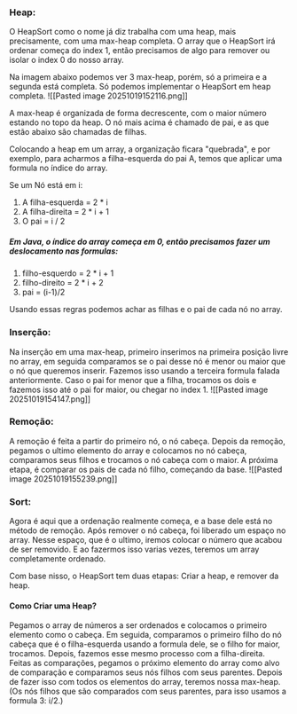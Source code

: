 ### Heap:
O HeapSort como o nome já diz trabalha com uma heap, mais precisamente, com uma max-heap completa. O array que o HeapSort irá ordenar começa do index 1, então precisamos de algo para remover ou isolar o index 0 do nosso array.

Na imagem abaixo podemos ver 3 max-heap, porém, só a primeira e a segunda está completa. Só podemos implementar o HeapSort em heap completa.
![[Pasted image 20251019152116.png]]

A max-heap é organizada de forma decrescente, com o maior número estando no topo da heap.  O nó mais acima é chamado de pai, e as que estão abaixo são chamadas de filhas.

Colocando a heap em um array, a organização ficara "quebrada", e por exemplo, para acharmos a filha-esquerda do pai A, temos que aplicar uma formula no índice do array.

Se um Nó está em i:
1. A filha-esquerda = 2 * i
2. A filha-direita = 2 * i + 1
3. O pai = i / 2

##### Em Java, o índice do array começa em 0, então precisamos fazer um deslocamento nas formulas:
1. filho-esquerdo = 2 * i + 1
2. filho-direito = 2 * i + 2
3. pai = (i-1)/2

Usando essas regras podemos achar as filhas e o pai de cada nó no array.
### Inserção:
Na inserção em uma max-heap, primeiro inserimos na primeira posição livre no array, em seguida comparamos se o pai desse nó é menor ou maior que o nó que queremos inserir. Fazemos isso usando a terceira formula falada anteriormente. Caso o pai for menor que a filha, trocamos os dois e fazemos isso até o pai for maior, ou chegar no index 1.
![[Pasted image 20251019154147.png]]


### Remoção:
A remoção é feita a partir do primeiro nó, o nó cabeça. Depois da remoção, pegamos o ultimo elemento do array e colocamos no nó cabeça, comparamos seus filhos e trocamos o nó cabeça com o maior. A próxima etapa, é comparar os pais de cada nó filho, começando da base.
![[Pasted image 20251019155239.png]]

### Sort:
Agora é aqui que a ordenação realmente começa, e a base dele está no método de remoção. Após remover o nó cabeça, foi liberado um espaço no array. Nesse espaço, que é o ultimo, iremos colocar o número que acabou de ser removido. E ao fazermos isso varias vezes, teremos um array completamente ordenado.

Com base nisso, o HeapSort tem duas etapas: Criar a heap, e remover da heap.

#### Como Criar uma Heap?
Pegamos o array de números a ser ordenados e colocamos o primeiro elemento como o cabeça. Em seguida, comparamos o primeiro filho do nó cabeça que é o filha-esquerda usando a formula dele, se o filho for maior, trocamos. Depois, fazemos esse mesmo processo com a filha-direita. Feitas as comparações, pegamos o próximo elemento do array como alvo de comparação e comparamos seus nós filhos com seus parentes. Depois de fazer isso com todos os elementos do array, teremos nossa max-heap. (Os nós filhos que são comparados com seus parentes, para isso usamos a formula 3: i/2.)


